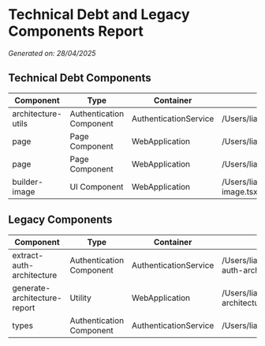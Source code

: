 # Technical Debt and Legacy Components Report

*Generated on: 28/04/2025*

## Technical Debt Components

| Component | Type | Container | Path |
|-----------|------|-----------|------|
| architecture-utils | Authentication Component | AuthenticationService | /Users/liamj/Documents/Development/buildappswith/scripts/architecture-utils.ts |
| page | Page Component | WebApplication | /Users/liamj/Documents/Development/buildappswith/app/onboarding/page.tsx |
| page | Page Component | WebApplication | /Users/liamj/Documents/Development/buildappswith/app/profile-settings/page.tsx |
| builder-image | UI Component | WebApplication | /Users/liamj/Documents/Development/buildappswith/components/marketplace/builder-image.tsx |

## Legacy Components

| Component | Type | Container | Path |
|-----------|------|-----------|------|
| extract-auth-architecture | Authentication Component | AuthenticationService | /Users/liamj/Documents/Development/buildappswith/scripts/extract-auth-architecture.ts |
| generate-architecture-report | Utility | WebApplication | /Users/liamj/Documents/Development/buildappswith/scripts/generate-architecture-report.ts |
| types | Authentication Component | AuthenticationService | /Users/liamj/Documents/Development/buildappswith/lib/auth/types.ts |

